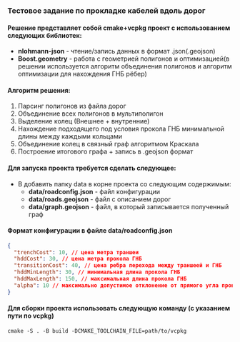 ### Тестовое задание по прокладке кабелей вдоль дорог

#### Решение представляет собой cmake+vcpkg проект с использованием следующих библиотек:
* **nlohmann-json** - чтение/запись данных в формат .json(.geojson)
* **Boost.geometry** - работа с геометрией полигонов и оптимизацией(в решении используется алгоритм объединения полигонов и алгоритм оптимизации для нахождения ГНБ рёбер)

#### Алгоритм решения:
1. Парсинг полигонов из файла дорог
2. Объединение всех полигонов в мультиполигон
3. Выделение колец (Внешнее + внутренние)
4. Нахождение подходящего под условия прокола ГНБ минимальной длины между каждыми кольцами
5. Объединение колец в связный граф алгоритмом Краскала
6. Построение итогового графа + запись в .geojson формат

#### Для запуска проекта требуется сделать следующее:
* В добавить папку data в корне проекта со следующим содержимым:
  * **data/roadconfig.json** - файл конфигурации
  * **data/roads.geojson** - файл с описанием дорог
  * **data/graph.geojson** - файл, в который записывается полученный граф

#### Формат конфигурации в файле **data/roadconfig.json**
```json
{
  "trenchCost": 10, // цена метра траншеи
  "hddCost": 30, // цена метра прокола ГНБ
  "transitionCost": 40, // цена ребра перехода между траншеей и ГНБ
  "hddMinLength": 30, // минимальная длина прокола ГНБ
  "hddMaxLength": 150, // максимальная длина прокола ГНБ
  "alpha": 10 // максимально допустимое отклонение от прямого угла проколом ГНБ
}
```
#### Для сборки проекта использовать следующую команду (с указанием пути по vcpkg)
```shell
cmake -S . -B build -DCMAKE_TOOLCHAIN_FILE=path/to/vcpkg
```
